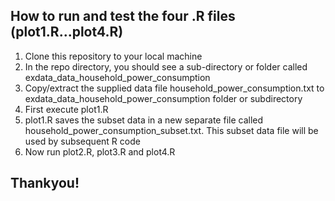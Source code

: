 ## How to run and test the four .R files (plot1.R...plot4.R) 

<ol>
<li>Clone this repository to your local machine</li>
<li>In the repo directory, you should see a sub-directory or folder called exdata_data_household_power_consumption </li>
<li>Copy/extract the supplied data file household_power_consumption.txt to exdata_data_household_power_consumption folder or subdirectory</li>
<li>First execute plot1.R</li>
<li>plot1.R saves the subset data in a new separate file called household_power_consumption_subset.txt. This subset data file will be used by subsequent R code</li>
<li>Now run plot2.R, plot3.R and plot4.R</li>
</ol>

## Thankyou!
